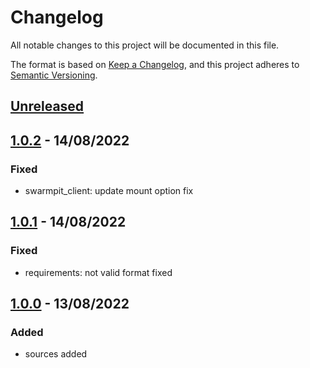 # Changelog
All notable changes to this project will be documented in this file.

The format is based on [Keep a Changelog](https://keepachangelog.com/en/1.0.0/),
and this project adheres to [Semantic Versioning](https://semver.org/spec/v2.0.0.html).


## [Unreleased]

## [1.0.2] - 14/08/2022
### Fixed
- swarmpit_client: update mount option fix

## [1.0.1] - 14/08/2022
### Fixed
- requirements: not valid format fixed

## [1.0.0] - 13/08/2022
### Added
- sources added



[Unreleased]: https://github.com/siggouroglou/swarmpit_client-/compare/1.0.2...develop

[1.0.2]: https://github.com/siggouroglou/swarmpit_client-/compare/1.0.1...1.0.2
[1.0.1]: https://github.com/siggouroglou/swarmpit_client-/compare/1.0.0...1.0.1
[1.0.0]: https://github.com/siggouroglou/swarmpit_client-/compare/0.0.0...1.0.0
